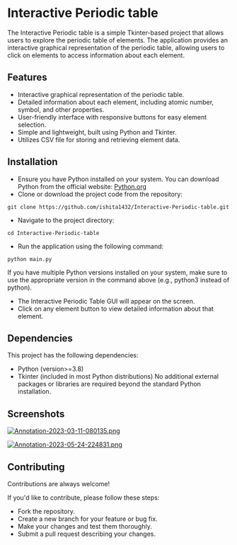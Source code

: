 
# Interactive Periodic table

The Interactive Periodic table is a simple Tkinter-based project that allows users to explore the periodic table of elements. The application provides an interactive graphical representation of the periodic table, allowing users to click on elements to access information about each element.




## Features


- Interactive graphical representation of the periodic table.
- Detailed information about each element, including atomic number, symbol, and other properties.
- User-friendly interface with responsive buttons for easy element selection.
- Simple and lightweight, built using Python and Tkinter.
- Utilizes CSV file for storing and retrieving element data.

## Installation

- Ensure you have Python installed on your system. You can download Python from the official website: [Python.org](www.python.org/downloads/)
- Clone or download the project code from the repository:
``` shell
git clone https://github.com/ishita1432/Interactive-Periodic-table.git
```
- Navigate to the project directory:
``` shell
cd Interactive-Periodic-table
```
- Run the application using the following command:
``` shell
python main.py
```
If you have multiple Python versions installed on your system, make sure to use the appropriate version in the command above (e.g., python3 instead of python).
- The Interactive Periodic Table GUI will appear on the screen.
- Click on any element button to view detailed information about that element.



## Dependencies

This project has the following dependencies:

- Python (version>=3.8)
- Tkinter (included in most Python distributions)
No additional external packages or libraries are required beyond the standard Python installation.
## Screenshots

[![Annotation-2023-03-11-080135.png](https://i.postimg.cc/q7fLMNJn/Annotation-2023-03-11-080135.png)](https://postimg.cc/5X3vsNFN)

[![Annotation-2023-05-24-224831.png](https://i.postimg.cc/QtF1Qsds/Annotation-2023-05-24-224831.png)](https://postimg.cc/9RjD269N)


## Contributing

Contributions are always welcome!

If you'd like to contribute, please follow these steps:

- Fork the repository.
- Create a new branch for your feature or bug fix.
- Make your changes and test them thoroughly.
- Submit a pull request describing your changes.

